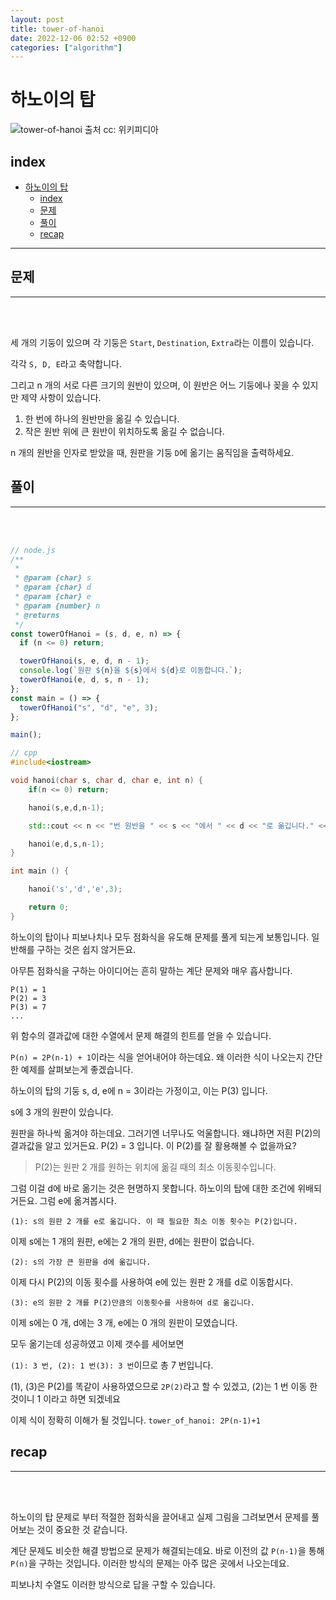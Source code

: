```yaml
---
layout: post
title: tower-of-hanoi
date: 2022-12-06 02:52 +0900
categories: ["algorithm"]
---
```


# 하노이의 탑

![tower-of-hanoi 출처 cc: 위키피디아](https://upload.wikimedia.org/wikipedia/commons/thumb/0/07/Tower_of_Hanoi.jpeg/300px-Tower_of_Hanoi.jpeg)


## index 
- [하노이의 탑](#하노이의-탑)
  - [index](#index)
  - [문제](#문제)
  - [풀이](#풀이)
  - [recap](#recap)

---
 
## 문제 
--- 
<br>
<br>

세 개의 기둥이 있으며 각 기둥은 `Start`, `Destination`, `Extra`라는 이름이 있습니다.

각각 `S, D, E`라고 축약합니다.

그리고 n 개의 서로 다른 크기의 원반이 있으며, 이 원반은 어느 기둥에나 꽂을 수 있지만 제약 사항이 있습니다.

1. 한 번에 하나의 원반만을 옮길 수 있습니다.
2. 작은 원반 위에 큰 원반이 위치하도록 옮길 수 없습니다.

n 개의 원반을 인자로 받았을 때, 원판을 기둥 `D`에 옮기는 움직임을 출력하세요.

## 풀이 
--- 
<br>
<br>

```js
// node.js
/**
 *
 * @param {char} s
 * @param {char} d
 * @param {char} e
 * @param {number} n
 * @returns
 */
const towerOfHanoi = (s, d, e, n) => {
  if (n <= 0) return;

  towerOfHanoi(s, e, d, n - 1);
  console.log(`원판 ${n}을 ${s}에서 ${d}로 이동합니다.`);
  towerOfHanoi(e, d, s, n - 1);
};
const main = () => {
  towerOfHanoi("s", "d", "e", 3);
};

main();
```

```cpp
// cpp
#include<iostream>

void hanoi(char s, char d, char e, int n) {
    if(n <= 0) return;

    hanoi(s,e,d,n-1);

    std::cout << n << "번 원반을 " << s << "에서 " << d << "로 옮깁니다." << std::endl;

    hanoi(e,d,s,n-1);
}

int main () {

    hanoi('s','d','e',3);

    return 0;
}
```

하노이의 탑이나 피보나치나 모두 점화식을 유도해 문제를 풀게 되는게 보통입니다.
일반해를 구하는 것은 쉽지 않거든요.

아무튼 점화식을 구하는 아이디어는 흔히 말하는 계단 문제와 매우 흡사합니다.
```
P(1) = 1
P(2) = 3
P(3) = 7
...
```
위 함수의 결과값에 대한 수열에서 문제 해결의 힌트를 얻을 수 있습니다.

`P(n) = 2P(n-1) + 1`이라는 식을 얻어내어야 하는데요.
왜 이러한 식이 나오는지 간단한 예제를 살펴보는게 좋겠습니다.

하노이의 탑의 기둥 s, d, e에 n = 3이라는 가정이고, 이는 P(3) 입니다.

s에 3 개의 원판이 있습니다.

원판을 하나씩 옮겨야 하는데요.
그러기엔 너무나도 억울합니다. 왜냐하면 저흰 P(2)의 결과값을 알고 있거든요.
P(2) = 3 입니다. 이 P(2)를 잘 활용해볼 수 없을까요?

> P(2)는 원판 2 개를 원하는 위치에 옮길 때의 최소 이동횟수입니다.

그럼 이걸 d에 바로 옮기는 것은 현명하지 못합니다. 하노이의 탑에 대한 조건에 위배되거든요. 그럼 e에 옮겨봅시다.

`(1): s의 원판 2 개를 e로 옮깁니다. 이 때 필요한 최소 이동 횟수는 P(2)입니다.`

이제 s에는 1 개의 원판, e에는 2 개의 원판, d에는 원판이 없습니다.

`(2): s의 가장 큰 원판을 d에 옮깁니다.`

이제 다시 P(2)의 이동 횟수를 사용하여 e에 있는 원판 2 개를 d로 이동합시다.

`(3): e의 원판 2 개를 P(2)만큼의 이동횟수를 사용하여 d로 옮깁니다.`

이제 s에는 0 개, d에는 3 개, e에는 0 개의 원판이 모였습니다.

모두 옮기는데 성공하였고 이제 갯수를 세어보면

`(1): 3 번, (2): 1 번(3): 3 번`이므로 총 7 번입니다.


(1), (3)은 P(2)를 똑같이 사용하였으므로 `2P(2)`라고 할 수 있겠고,
(2)는 1 번 이동 한 것이니 1 이라고 하면 되겠네요

이제 식이 정확히 이해가 될 것입니다. `tower_of_hanoi: 2P(n-1)+1`




## recap 
--- 
<br>
<br>

하노이의 탑 문제로 부터 적절한 점화식을 끌어내고 실제 그림을 그려보면서 문제를 풀어보는 것이 중요한 것 같습니다.

계단 문제도 비슷한 해결 방법으로 문제가 해결되는데요. 바로 이전의 값 `P(n-1)`을 통해 `P(n)`을 구하는 것입니다. 이러한 방식의 문제는 아주 많은 곳에서 나오는데요. 

피보나치 수열도 이러한 방식으로 답을 구할 수 있습니다.